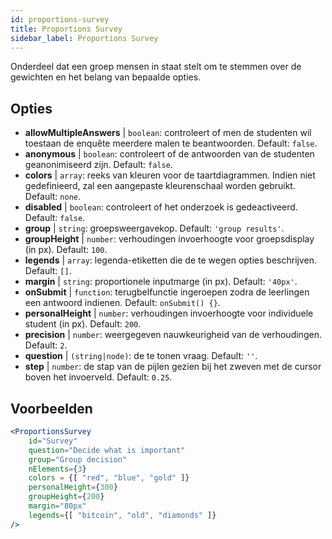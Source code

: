 ```yaml
---
id: proportions-survey
title: Proportions Survey
sidebar_label: Proportions Survey
---
```


Onderdeel dat een groep mensen in staat stelt om te stemmen over de gewichten en het belang van bepaalde opties.

## Opties

* __allowMultipleAnswers__ | `boolean`: controleert of men de studenten wil toestaan de enquête meerdere malen te beantwoorden. Default: `false`.
* __anonymous__ | `boolean`: controleert of de antwoorden van de studenten geanonimiseerd zijn. Default: `false`.
* __colors__ | `array`: reeks van kleuren voor de taartdiagrammen. Indien niet gedefinieerd, zal een aangepaste kleurenschaal worden gebruikt. Default: `none`.
* __disabled__ | `boolean`: controleert of het onderzoek is gedeactiveerd. Default: `false`.
* __group__ | `string`: groepsweergavekop. Default: `'group results'`.
* __groupHeight__ | `number`: verhoudingen invoerhoogte voor groepsdisplay (in px). Default: `100`.
* __legends__ | `array`: legenda-etiketten die de te wegen opties beschrijven. Default: `[]`.
* __margin__ | `string`: proportionele inputmarge (in px). Default: `'40px'`.
* __onSubmit__ | `function`: terugbelfunctie ingeroepen zodra de leerlingen een antwoord indienen. Default: `onSubmit() {}`.
* __personalHeight__ | `number`: verhoudingen invoerhoogte voor individuele student (in px). Default: `200`.
* __precision__ | `number`: weergegeven nauwkeurigheid van de verhoudingen. Default: `2`.
* __question__ | `(string|node)`: de te tonen vraag. Default: `''`.
* __step__ | `number`: de stap van de pijlen gezien bij het zweven met de cursor boven het invoerveld. Default: `0.25`.


## Voorbeelden

```jsx live
<ProportionsSurvey 
    id="Survey"
    question="Decide what is important"
    group="Group decision"
    nElements={3}
    colors = {[ "red", "blue", "gold" ]}
    personalHeight={300}
    groupHeight={200}
    margin="80px"
    legends={[ "bitcoin", "old", "diamonds" ]}
/>
```




